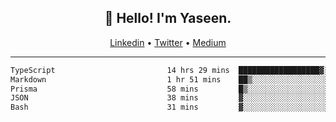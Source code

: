 <h2 align="center">👋 Hello! I'm Yaseen.</h2>
<p align="center">
  <a href="https://www.linkedin.com/in/yaseenkc/">Linkedin</a> •
  <a href="https://twitter.com/yaseeenkc">Twitter</a> •
  <a href="https://medium.com/@yaseen-kc">Medium</a>
</p>


<!--- 🔭 I’m currently working at []() as an  -->
<!--- - 💬 Ask me about **Javascript, React and Git** -->
<!--- - 📫 How to reach me: [@kc.yaseen](https://instagram.com/kc.yaseen) on Instagram -->
<!--- - ⚡ Fun fact: Big Fan of the :zap: emoji -->

-------

<!--START_SECTION:waka-->

```txt
TypeScript                         14 hrs 29 mins  ██████████████████▓░░░░░░   74.34 %
Markdown                           1 hr 51 mins    ██▒░░░░░░░░░░░░░░░░░░░░░░   09.57 %
Prisma                             58 mins         █▒░░░░░░░░░░░░░░░░░░░░░░░   05.01 %
JSON                               38 mins         ▓░░░░░░░░░░░░░░░░░░░░░░░░   03.29 %
Bash                               31 mins         ▓░░░░░░░░░░░░░░░░░░░░░░░░   02.68 %
```

<!--END_SECTION:waka-->
